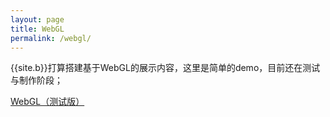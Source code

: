 ```yaml
---
layout: page
title: WebGL
permalink: /webgl/
---
```


{{site.b}}打算搭建基于WebGL的展示内容，这里是简单的demo，目前还在测试与制作阶段；

[WebGL（测试版）][1]


[1]:./webgl.html



